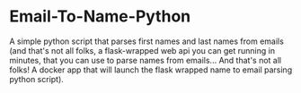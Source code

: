 # Email-To-Name-Python
A simple python script that parses first names and last names from emails (and that's not all folks, a flask-wrapped web api you can get running in minutes, that you can use to parse names from emails... And that's not all folks! A docker app that will launch the flask wrapped name to email parsing python script).
